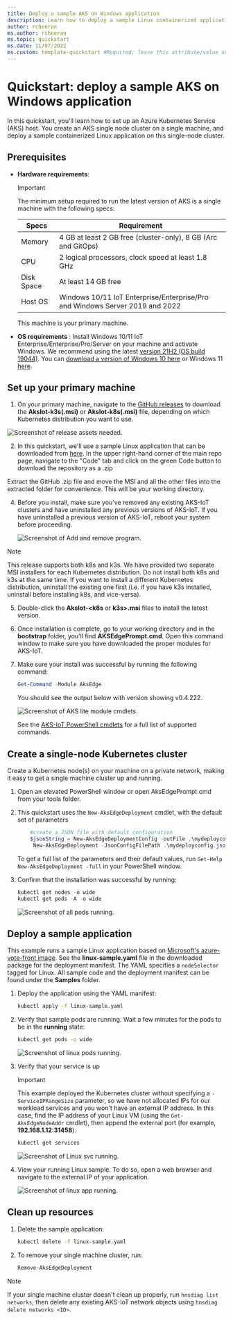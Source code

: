 ```yaml
---
title: Deploy a sample AKS on Windows application
description: Learn how to deploy a sample Linux containerized application on AKS on Windows.
author: rcheeran
ms.author: rcheeran
ms.topic: quickstart
ms.date: 11/07/2022
ms.custom: template-quickstart #Required; leave this attribute/value as-is.
---
```


# Quickstart: deploy a sample AKS on Windows application

In this quickstart, you'll learn how to set up an Azure Kubernetes Service (AKS) host. You create an AKS single node cluster on a single machine, and deploy a sample containerized Linux application on this single-node cluster.

## Prerequisites

- **Hardware requirements**:

    > [!IMPORTANT]
    > The minimum setup required to run the latest version of AKS is a single machine with the following specs:

    | Specs | Requirement |
    | ---------- | --------- |
    | Memory | 4 GB at least 2 GB free (cluster-only), 8 GB (Arc and GitOps) |
    | CPU | 2 logical processors, clock speed at least 1.8 GHz |
    | Disk Space | At least 14 GB free |
    | Host OS | Windows 10/11 IoT Enterprise/Enterprise/Pro and Windows Server 2019 and 2022 |

    This machine is your primary machine.

- **OS requirements** : Install Windows 10/11 IoT Enterprise/Enterprise/Pro/Server on your machine and activate Windows. We recommend using the latest [version 21H2 (OS build 19044)](/windows/release-health/release-information). You can [download a version of Windows 10 here](https://www.microsoft.com/software-download/windows10) or Windows 11 [here](https://www.microsoft.com/software-download/windows11).

## Set up your primary machine

1. On your primary machine, navigate to the [GitHub releases](https://github.com/Azure/AKS-IoT-preview/releases) to download the **AksIot-k3s(.msi)** or **AksIot-k8s(.msi)** file, depending on which Kubernetes distribution you want to use.

 ![Screenshot of release assets needed.](media/aks-lite/aks-lite-release-assets.png)

2. In this quickstart, we'll use a sample Linux application that can be downloaded from [here](https://github.com/parameshbabu/AKS-IoT-preview/tree/aksedge). In the upper right-hand corner of the main repo page, navigate to the "Code" tab and click on the green Code button to download the repository as a .zip

Extract the GitHub .zip file and move the MSI and all the other files into the extracted folder for convenience. This will be your working directory.

4. Before you install, make sure you've removed any existing AKS-IoT clusters and have uninstalled any previous versions of AKS-IoT. If you have uninstalled a previous version of AKS-IoT, reboot your system before proceeding.

    ![Screenshot of Add and remove program.](media/aks-lite/aks-lite-uninstall.png)

> [!NOTE]
> This release supports both k8s and k3s. We have provided two separate MSI installers for each Kubernetes distribution. Do not install both k8s and k3s at the same time. If you want to install a different Kubernetes distribution, uninstall the existing one first (i.e. if you have k3s installed, uninstall before installing k8s, and vice-versa).

5. Double-click the **AksIot-<k8s** or **k3s>.msi** files to install the latest version.

6. Once installation is complete, go to your working directory and in the **bootstrap** folder, you'll find **AKSEdgePrompt.cmd**. Open this command window to make sure you have downloaded the proper modules for AKS-IoT.

7. Make sure your install was successful by running the following command:

    ```powershell
    Get-Command -Module AksEdge
    ```

    You should see the output below with version showing v0.4.222.

    ![Screenshot of AKS lite module cmdlets.](media/aks-lite/aks-lite-modules-installed.png)

    See the [AKS-IoT PowerShell cmdlets](./reference/aks-lite-ps/index.md) for a full list of supported commands.

## Create a single-node Kubernetes cluster

Create a Kubernetes node(s) on your machine on a private network, making it easy to get a single machine cluster up and running.

1. Open an elevated PowerShell window or open AksEdgePrompt.cmd from your tools folder.

2. This quickstart uses the `New-AksEdgeDeployment` cmdlet, with the default set of parameters

   ```powershell
       #create a JSON file with default configuration
       $jsonString = New-AksEdgeDeploymentConfig -outFile .\mydeployconfig.json
        New-AksEdgeDeployment -JsonConfigFilePath .\mydeployconfig.json
   ```

   To get a full list of the parameters and their default values, run `Get-Help New-AksEdgeDeployment -full` in your PowerShell window.

3. Confirm that the installation was successful by running:

   ```powershell
   kubectl get nodes -o wide
   kubectl get pods -A -o wide
   ```

   ![Screenshot of all pods running. ](media/aks-lite/all-pods-running.png)

## Deploy a sample application

This example runs a sample Linux application based on [Microsoft's azure-vote-front image](https://github.com/microsoft/containerregistry). See the **linux-sample.yaml** file in the downloaded package for the deployment manifest. The YAML specifies a `nodeSelector` tagged for Linux. All sample code and the deployment manifest can be found under the **Samples** folder.

1. Deploy the application using the YAML manifest:

   ```bash
   kubectl apply -f linux-sample.yaml
   ```

2. Verify that sample pods are running. Wait a few minutes for the pods to be in the **running** state:

   ```bash
   kubectl get pods -o wide
   ```

   ![Screenshot of linux pods running.](media/aks-lite/linux-pods-running.png)

3. Verify that your service is up

   > [!IMPORTANT]
   > This example deployed the Kubernetes cluster without specifying a `-ServiceIPRangeSize` parameter, so we have not allocated IPs for our workload services and you won't have an external IP address. In this case, find the IP address of your Linux VM (using the `Get-AksEdgeNodeAddr` cmdlet), then append the external port (for example, **192.168.1.12:31458**).

   ```bash
   kubectl get services
   ```

   ![Screenshot of Linux svc running.](media/aks-lite/linux-svc-running.png)

4. View your running Linux sample. To do so, open a web browser and navigate to the external IP of your application.

   ![Screenshot of linux app running.](media/aks-lite/linux-app-up.png)

## Clean up resources

1. Delete the sample application:

   ```bash
   kubectl delete -f linux-sample.yaml
   ```

2. To remove your single machine cluster, run:

   ```powershell
   Remove-AksEdgeDeployment
   ```

> [!NOTE]
> If your single machine cluster doesn't clean up properly, run `hnsdiag list networks`, then delete any existing AKS-IoT network objects using `hnsdiag delete networks <ID>`.
